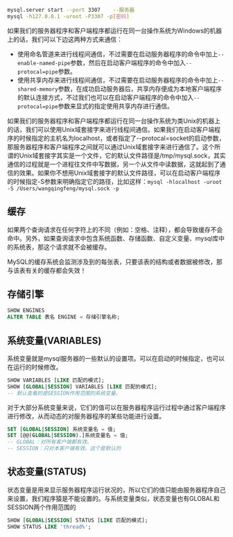 ```bash
mysql.server start --port 3307    --服务器
mysql -h127.0.0.1 -uroot -P3307 -p[密码]
```

如果我们的服务器程序和客户端程序都运行在同一台操作系统为Windows的机器上的话，我们可以下边这两种方式来通信：

- 使用命名管道来进行线程间通信，不过需要在启动服务器程序的命令中加上`--enable-named-pipe`参数，然后在启动客户端程序的命令中加入`--protocal=pipe`参数。
- 使用共享内存来进行线程间通信，不过需要在启动服务器程序的命令中加上`--shared-memory`参数，在成功启动服务器后，共享内存便成为本地客户端程序的默认连接方式，不过我们也可以在启动客户端程序的命令中加入`--protocal=pipe`参数来显式的指定使用共享内存进行通信。

如果我们的服务器程序和客户端程序都运行在同一台操作系统为类Unix的机器上的话，我们可以使用Unix域套接字来进行线程间通信。如果我们在启动客户端程序的时候指定的主机名为localhost，或者指定了--protocal=socket的启动参数，那服务器程序和客户端程序之间就可以通过Unix域套接字来进行通信了。这个所谓的Unix域套接字其实是一个文件，它的默认文件路径是/tmp/mysql.sock，其实通信的过程就是一个进程往文件中写数据，另一个从文件中读数据，这就起到了通信的效果。如果你不想用Unix域套接字的默认文件路径，可以在启动客户端程序的时候指定-S参数来明确指定它的路径，比如这样：`mysql -hlocalhost -uroot -S /Users/wangqingfeng/mysql.sock -p`

## 缓存

如果两个查询请求在任何字符上的不同（例如：空格、注释），都会导致缓存不会命中。另外，如果查询请求中包含系统函数、存储函数、自定义变量、mysql库中的系统表，那这个请求就不会被缓存。

MySQL的缓存系统会监测涉及到的每张表，只要该表的结构或者数据被修改，那与该表有关的缓存都会失效！

## 存储引擎

```sql
SHOW ENGINES
ALTER TABLE 表名 ENGINE = 存储引擎名称;
```

## 系统变量(VARIABLES)

系统变量就是mysql服务器的一些默认的设置项。可以在启动的时候指定，也可以在运行的时候修改。

```sql
SHOW VARIABLES [LIKE 匹配的模式];
SHOW [GLOBAL|SESSION] VARIABLES [LIKE 匹配的模式];
-- 默认查看的是SESSION作用范围的系统变量。
```

对于大部分系统变量来说，它们的值可以在服务器程序运行过程中通过客户端程序进行修改，从而动态的对服务器程序的某些功能进行设置。

```SQL
SET [GLOBAL|SESSION] 系统变量名 = 值;
SET [@@(GLOBAL|SESSION).]系统变量名 = 值;
-- GLOBAL：对所有客户端都有效。
-- SESSION：只对本客户端有效。这个是默认的
```

## 状态变量(STATUS)

状态变量是用来显示服务器程序运行状况的，所以它们的值只能由服务器程序自己来设置，我们程序猿是不能设置的。与系统变量类似，状态变量也有GLOBAL和SESSION两个作用范围的

```sql
SHOW [GLOBAL|SESSION] STATUS [LIKE 匹配的模式];
SHOW STATUS LIKE 'thread%';
```

